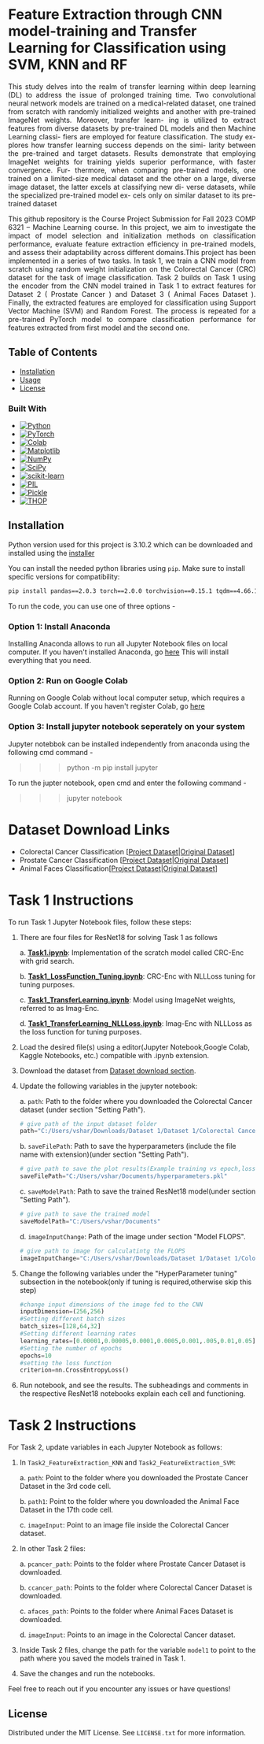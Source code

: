 # Feature Extraction through CNN model-training and Transfer Learning for Classification using SVM, KNN and RF

<div align="justify">

This study delves into the realm of transfer learning
within deep learning (DL) to address the issue of prolonged
training time. Two convolutional neural network models
are trained on a medical-related dataset, one trained from
scratch with randomly initialized weights and another with
pre-trained ImageNet weights. Moreover, transfer learn-
ing is utilized to extract features from diverse datasets by
pre-trained DL models and then Machine Learning classi-
fiers are employed for feature classification. The study ex-
plores how transfer learning success depends on the simi-
larity between the pre-trained and target datasets. Results
demonstrate that employing ImageNet weights for training
yields superior performance, with faster convergence. Fur-
thermore, when comparing pre-trained models, one trained
on a limited-size medical dataset and the other on a large,
diverse image dataset, the latter excels at classifying new di-
verse datasets, while the specialized pre-trained model ex-
cels only on similar dataset to its pre-trained dataset

This github repository is the Course Project Submission for Fall 2023 COMP 6321 – Machine Learning course. 
In this project, we aim to investigate the impact of model selection and initialization methods on classification performance, evaluate feature extraction efficiency in pre-trained models, and assess their adaptability across different domains.This project has been implemented in a series of two tasks. In task 1, we train a CNN model from scratch using random weight initialization on the Colorectal Cancer (CRC) dataset for the task of image classification. Task 2 builds on Task 1 using the encoder from the CNN model trained in Task 1 to extract features for Dataset 2 ( Prostate Cancer ) and Dataset 3 ( Animal Faces Dataset ). Finally, the extracted features are employed for classification using Support Vector Machine (SVM) and Random Forest. The process is repeated for a pre-trained PyTorch model to compare classification performance for features extracted from first model and the second one. 
</div>

## Table of Contents

- [Installation](#installation)
- [Usage](#usage)
- [License](#license)


### Built With

* [![Python][Python-img]][Python-url]
* [![PyTorch][Pytorch-img]][Pytorch-url]
* [![Colab][Colab-img]][Colab-url]
* [![Matplotlib][Matplotlib-img]](https://matplotlib.org/stable/users/installing/index.html)
* [![NumPy][Numpy-img]](https://numpy.org/install/)
* [![SciPy](https://img.shields.io/badge/SciPy-1.2-green)](https://scipy.org/install/)
* [![scikit-learn](https://img.shields.io/badge/scikit--learn-0.21-green)](https://scikit-learn.org/stable/install.html)
* [![PIL](https://img.shields.io/badge/PIL-6.0-orange)](https://pillow.readthedocs.io/en/stable/installation.html)
* [![Pickle](https://img.shields.io/badge/Pickle-4.0-lightgrey)](https://docs.python.org/3/library/pickle.html)
* [![THOP](https://img.shields.io/badge/THOP-0.0.31-blue)](https://pypi.org/project/thop/)

## Installation
Python version used for this project is 3.10.2 which can be downloaded and installed using the [installer](https://www.python.org/downloads/release/python-3102/)

You can install the needed python libraries using `pip`. Make sure to install specific versions for compatibility:

```bash
pip install pandas==2.0.3 torch==2.0.0 torchvision==0.15.1 tqdm==4.66.1 Pillow==9.5.0 json==2.0.9 scikit-learn==1.2.2 numpy==1.23.5 matplotlib==3.7.2
```
To run the code, you can use one of three options - 
### Option 1: Install Anaconda
Installing Anaconda allows to run all Jupyter Notebook files on local computer. If you haven't installed Anaconda, go [here](https://store.continuum.io/cshop/anaconda/) This will install everything that you need.

### Option 2: Run on Google Colab
Running on Google Colab without local computer setup, which requires a Google Colab account. If you haven't register Colab, go [here](https://colab.research.google.com/signup)

### Option 3: Install jupyter notebook seperately on your system  
Jupyter notebbok can be installed independently from anaconda using the following cmd command -
>>> python -m pip install jupyter

To run the jupter notebook, open cmd and enter the following command - 
>>> jupyter notebook


# Dataset Download Links

- Colorectal Cancer Classification [[Project Dataset](https://onedrive.live.com/?authkey=%21ADmb8ZdEzwFMZoo&id=FB338EA7CF297329%21405133&cid=FB338EA7CF297329&parId=root&parQt=sharedby&parCid=UnAuth&o=OneUp)|[Original Dataset](https://zenodo.org/record/1214456)]
- Prostate Cancer Classification [[Project Dataset](https://onedrive.live.com/?authkey=%21APy4wecXgMnQ7Kw&id=FB338EA7CF297329%21405132&cid=FB338EA7CF297329&parId=root&parQt=sharedby&parCid=UnAuth&o=OneUp)|[Original Dataset](https://zenodo.org/records/4789576)]
- Animal Faces Classification[[Project Dataset](https://onedrive.live.com/?authkey=%21AKqEWb1GDjWPbG0&id=FB338EA7CF297329%21405131&cid=FB338EA7CF297329&parId=root&parQt=sharedby&parCid=UnAuth&o=OneUp)|[Original Dataset](https://www.kaggle.com/datasets/andrewmvd/animal-faces)]

# Task 1 Instructions

To run Task 1 Jupyter Notebook files, follow these steps:

1. There are four files for ResNet18 for solving Task 1 as follows

   a. **[Task1.ipynb](https://github.com/Vasudev-Sharma-13/COMP6321-GroupE/blob/main/Task1/Task1.ipynb)**: Implementation of the scratch model called CRC-Enc with grid search.

   b. **[Task1_LossFunction_Tuning.ipynb](https://github.com/Vasudev-Sharma-13/COMP6321-GroupE/blob/main/Task1/Task1_LossFunction_Tuning.ipynb)**: CRC-Enc with NLLLoss tuning for tuning purposes.

   c. **[Task1_TransferLearning.ipynb](https://github.com/Vasudev-Sharma-13/COMP6321-GroupE/blob/main/Task1/Task1_TransferLearning.ipynb)**: Model using ImageNet weights, referred to as Imag-Enc.

   d. **[Task1_TransferLearning_NLLLoss.ipynb](https://github.com/Vasudev-Sharma-13/COMP6321-GroupE/blob/main/Task1/Task1_TransferLearning_NLLLoss.ipynb)**: Imag-Enc with NLLLoss as the loss function for tuning purposes.

2. Load the desired file(s) using a editor(Jupyter Notebook,Google Colab, Kaggle Notebooks, etc.) compatible with .ipynb extension.

3. Download the dataset from [Dataset download section](https://github.com/Vasudev-Sharma-13/COMP6321-GroupE/blob/main/README.md#dataset-download-links).
   
4. Update the following variables in the jupyter notebook:

   a. `path`: Path to the folder where you downloaded the Colorectal Cancer dataset (under section "Setting Path").
   
      ```python
      # give path of the input dataset folder
      path="C:/Users/vshar/Downloads/Dataset 1/Dataset 1/Colorectal Cancer"
      ```

   b. `saveFilePath`: Path to save the hyperparameters (include the file name with extension)(under section "Setting Path").

      ```python 
      # give path to save the plot results(Example training vs epoch,loss vs steps,etc)
      saveFilePath="C:/Users/vshar/Documents/hyperparameters.pkl"
      ```

   c. `saveModelPath`: Path to save the trained ResNet18 model(under section "Setting Path").

      ```python
      # give path to save the trained model
      saveModelPath="C:/Users/vshar/Documents"
      ```

   d. `imageInputChange`: Path of the image under section "Model FLOPS".

      ```python
      # give path to image for calculatintg the FLOPS
      imageInputChange="C:/Users/vshar/Downloads/Dataset 1/Dataset 1/Colorectal Cancer/NORM/NORM-ADQNLKLS.tif"
      ```

5. Change the following variables under the "HyperParameter tuning" subsection in the notebook(only if tuning is required,otherwise skip this step)

    ```python
   #change input dimensions of the image fed to the CNN
   inputDimension=(256,256)
   #Setting different batch sizes
   batch_sizes=[128,64,32]
   #Setting different learning rates
   learning_rates=[0.00001,0.00005,0.0001,0.0005,0.001,.005,0.01,0.05]
   #Setting the number of epochs
   epochs=10
   #setting the loss function
   criterion=nn.CrossEntropyLoss()
   ```

6. Run notebook, and see the results. The subheadings and comments in the respective ResNet18 notebooks explain each cell and functioning.


# Task 2 Instructions

For Task 2, update variables in each Jupyter Notebook as follows:

1. In `Task2_FeatureExtraction_KNN` and `Task2_FeatureExtraction_SVM`:

   a. `path`: Point to the folder where you downloaded the Prostate Cancer Dataset in the 3rd code cell.

   b. `path1`: Point to the folder where you downloaded the Animal Face Dataset in the 17th code cell.

   c. `imageInput`: Point to an image file inside the Colorectal Cancer dataset.

3. In other Task 2 files:

   a. `pcancer_path`: Points to the folder where Prostate Cancer Dataset is downloaded.

   b. `ccancer_path`: Points to the folder where Colorectal Cancer Dataset is downloaded.

   c. `afaces_path`: Points to the folder where Animal Faces Dataset is downloaded.

   d. `imageInput`: Points to an image in the Colorectal Cancer dataset.

5. Inside Task 2 files, change the path for the variable `model1` to point to the path where you saved the models trained in Task 1.

6. Save the changes and run the notebooks.

Feel free to reach out if you encounter any issues or have questions!


## License

Distributed under the MIT License. See `LICENSE.txt` for more information.

<!-- MARKDOWN LINKS & IMAGES -->
<!-- https://www.markdownguide.org/basic-syntax/#reference-style-links -->

[Python-img]: https://img.shields.io/badge/Python-3.6%2B-blue
[Python-url]: https://www.python.org/
[Pytorch-img]: https://img.shields.io/badge/PyTorch-1.0%2B-orange
[Pytorch-url]: https://pytorch.org/
[Colab-img]: https://img.shields.io/badge/Colab-Notebook-yellow
[Colab-url]: https://colab.research.google.com/
[Matplotlib-img]: https://img.shields.io/badge/Matplotlib-v3.0-blue
[Numpy-img]: https://img.shields.io/badge/NumPy-1.16-yellow
[Scipy-img]: https://img.shields.io/badge/SciPy-1.2-green
[scikit-learn-img]: https://img.shields.io/badge/scikit--learn-0.21-green
[scikitLearn-url]: [https://scikit-learn.org/stable/](https://scikit-learn.org/stable/install.html)
[Pickle-img]: https://img.shields.io/badge/Pickle-4.0-lightgrey
[THOP-img]: https://img.shields.io/badge/THOP-0.0.31-blue
